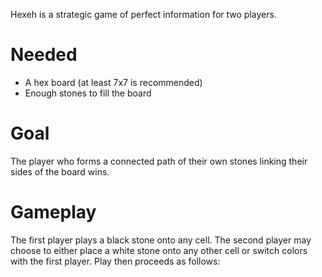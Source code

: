 Hexeh is a strategic game of perfect information for two players.

# Needed

 * A hex board (at least 7x7 is recommended)
 * Enough stones to fill the board

# Goal

The player who forms a connected path of their own stones linking their sides of the board wins.

# Gameplay

The first player plays a black stone onto any cell. The second player may choose to either place a white stone onto any other cell or switch colors with the first player. Play then proceeds as follows:

